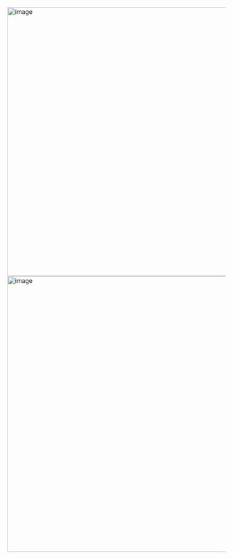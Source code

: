 <img width="619" alt="image" src="https://user-images.githubusercontent.com/89638496/200449196-1b2b45a2-31e4-4313-9d41-1334c34b751e.png">
<img width="635" alt="image" src="https://user-images.githubusercontent.com/89638496/200449228-19a1c25d-ca66-425d-9b0b-1222361290b7.png">
